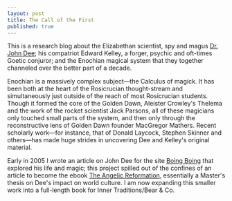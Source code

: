 ```yaml
---
layout: post
title: The Call of the First
published: true
---
```


This is a research blog about the Elizabethan scientist, spy and magus [Dr. John Dee](https://en.wikipedia.org/wiki/John_Dee); his compatriot Edward Kelley, a forger, psychic and oft-times Goetic conjuror; and the Enochian magical system that they together channeled over the better part of a decade.

Enochian is a massively complex subject—the Calculus of magick. It has been both at the heart of the Rosicrucian thought-stream and simultaneously just outside of the reach of most Rosicrucian students. Though it formed the core of the Golden Dawn, Aleister Crowley's Thelema and the work of the rocket scientist Jack Parsons, all of these magicians only touched small parts of the system, and then only through the reconstructive lens of Golden Dawn founder MacGregor Mathers. Recent scholarly work—for instance, that of Donald Laycock, Stephen Skinner and others—has made huge strides in uncovering Dee and Kelley's original material.

Early in 2005 I wrote an article on John Dee for the site [Boing Boing](http://boingboing.net/2015/02/19/john-dee-was-the-real-life-mer.html) that explored his life and magic; this project spilled out of the confines of an article to become the ebook [The Angelic Reformation](http://www.amazon.com/gp/product/B00SRMFDAK/ref=as_li_tl?ie=UTF8&camp=1789&creative=390957&creativeASIN=B00SRMFDAK&linkCode=as2&tag=magickme-20&linkId=VOO5MAZJNYNEY5SC), essentially a Master's thesis on Dee's impact on world culture. I am now expanding this smaller work into a full-length book for Inner Traditions/Bear & Co.
